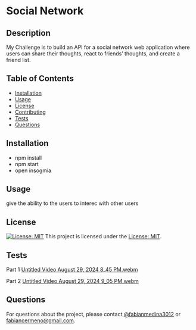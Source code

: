# Social Network 
  
  ## Description
  My  Challenge is to build an API for a social network web application where users can share their thoughts, react to friends’ thoughts, and create a friend list.
  
  ## Table of Contents
  - [Installation](#installation)
  - [Usage](#usage)
  - [License](#license)
  - [Contributing](#contributing)
  - [Tests](#tests)
  - [Questions](#questions)
  
  ## Installation
  - npm install 
  - npm start 
  - open insogmia
  
  ## Usage
  give the ability to the users to interec with other users 
  
  ## License
  [![License: MIT](https://img.shields.io/badge/License-MIT-yellow.svg)](https://opensource.org/licenses/MIT)
  This project is licensed under the [License: MIT](https://opensource.org/licenses/MIT).
  
  ## Tests
  Part 1 [Untitled Video August 29, 2024 8_45 PM.webm](https://github.com/user-attachments/assets/83966d6b-ad9a-4ced-a79c-ae32911b275a)

  Part 2 [Untitled Video August 29, 2024 9_05 PM.webm](https://github.com/user-attachments/assets/3bf31523-9a20-4519-8f5a-960235ec5964)
  
  ## Questions
  For questions about the project, please contact [@fabianmedina3012](https://github.com/fabianmedina3012) or fabiancermeno@gmail.com.
  